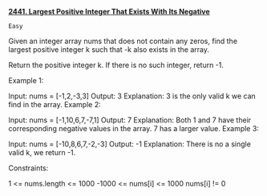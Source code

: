 [**2441. Largest Positive Integer That Exists With Its Negative**](https://leetcode.com/problems/largest-positive-integer-that-exists-with-its-negative)

    Easy

Given an integer array nums that does not contain any zeros, find the largest positive integer k such that -k also exists in the array.

Return the positive integer k. If there is no such integer, return -1.

Example 1:

Input: nums = [-1,2,-3,3]
Output: 3
Explanation: 3 is the only valid k we can find in the array.
Example 2:

Input: nums = [-1,10,6,7,-7,1]
Output: 7
Explanation: Both 1 and 7 have their corresponding negative values in the array. 7 has a larger value.
Example 3:

Input: nums = [-10,8,6,7,-2,-3]
Output: -1
Explanation: There is no a single valid k, we return -1.


Constraints:

1 <= nums.length <= 1000
-1000 <= nums[i] <= 1000
nums[i] != 0